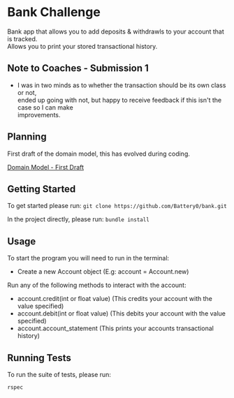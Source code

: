 # Bank Challenge

Bank app that allows you to add deposits & withdrawls to your account that is tracked.<br>
Allows you to print your stored transactional history.

## Note to Coaches - Submission 1

* I was in two minds as to whether the transaction should be its own class or not,<br>
ended up going with not, but happy to receive feedback if this isn't the case so I can make<br>
improvements.

## Planning

First draft of the domain model, this has evolved during coding.

[Domain Model - First Draft](https://github.com/Battery0/bank/blob/main/public/domain_model_first_draft.png)

## Getting Started

To get started please run:
`git clone https://github.com/Battery0/bank.git`

In the project directly, please run:
`bundle install`

## Usage

To start the program you will need to run in the terminal:

* Create a new Account object (E.g: account = Account.new)

Run any of the following methods to interact with the account:

* account.credit(int or float value) (This credits your account with the value specified)
* account.debit(int or float value) (This debits your account with the value specified)
* account.account_statement (This prints your accounts transactional history)

## Running Tests

To run the suite of tests, please run:

`rspec`

